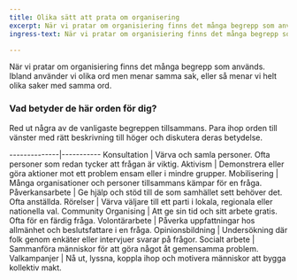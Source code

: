 ```yaml
---
title: Olika sätt att prata om organisering
excerpt: När vi pratar om organisiering finns det många begrepp som används.
ingress-text: När vi pratar om organisiering finns det många begrepp som används.

---
```


När vi pratar om organisiering finns det många begrepp som
används. Ibland använder vi olika ord men menar samma
sak, eller så menar vi helt olika saker med samma ord.

### Vad betyder de här orden för dig?
Red ut några av de vanligaste begreppen tillsammans.
Para ihop orden till vänster med rätt beskrivning till höger och diskutera deras betydelse.

--------------|-----------
Konsultation | Värva och samla personer. Ofta personer som redan tycker att frågan är viktig.
Aktivism      | Demonstrera eller göra aktioner mot ett problem ensam eller i mindre grupper.
Mobilisering | Många organisationer och personer tillsammans kämpar för en fråga.
Påverkansarbete | Ge hjälp och stöd till de som samhället sett behöver det. Ofta anställda.
Rörelser  |   Värva väljare till ett parti i lokala, regionala eller nationella val.
Community Organising   |  Att ge sin tid och sitt arbete gratis. Ofta för en färdig fråga.
Volontärarbete   |  Påverka uppfattningar hos allmänhet och beslutsfattare i en fråga.
Opinionsbildning   |  Undersökning där folk genom enkäter eller intervjuer svarar på frågor.
Socialt arbete   |  Sammanföra människor för att göra något åt gemensamma problem.
Valkampanjer   |  Nå ut, lyssna, koppla ihop och motivera människor att bygga kollektiv makt.
